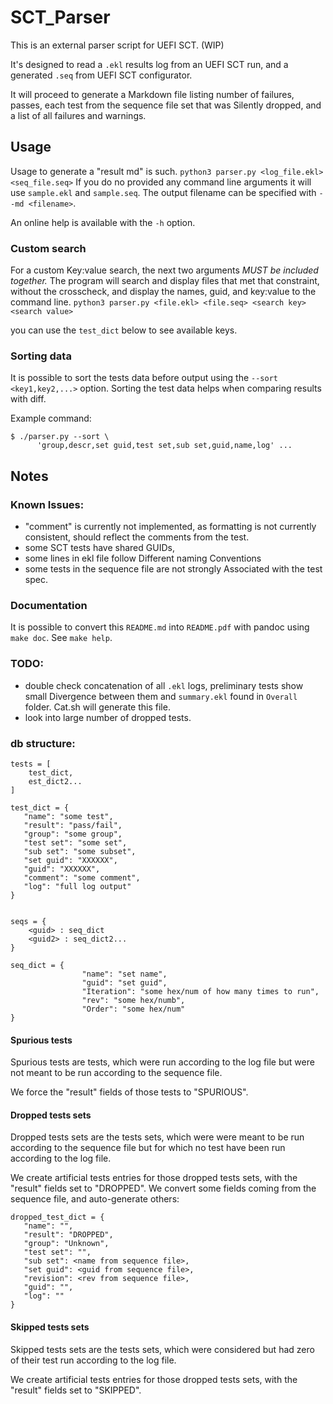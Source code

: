 # SCT_Parser

This is an external parser script for UEFI SCT. (WIP)

It's designed to read a `.ekl` results log from an UEFI SCT run, and a generated `.seq` from UEFI SCT configurator.

It will proceed to generate a Markdown file listing number of failures, passes, each test from the sequence file set that was Silently dropped, and a list of all failures and warnings.


## Usage
Usage to generate a "result md" is such. `python3 parser.py <log_file.ekl> <seq_file.seq>`
If you do no provided any command line arguments it will use `sample.ekl` and `sample.seq`.
The output filename can be specified with `--md <filename>`.

An online help is available with the `-h` option.

### Custom search
For a custom Key:value search, the next two arguments *MUST be included together.* The program will search and display files that met that constraint, without the crosscheck, and display the names, guid, and key:value to the command line. `python3 parser.py <file.ekl> <file.seq> <search key> <search value>`

you can use the `test_dict` below to see available keys.

### Sorting data

It is possible to sort the tests data before output using
the `--sort <key1,key2,...>` option.
Sorting the test data helps when comparing results with diff.

Example command:

``` {.sh}
$ ./parser.py --sort \
      'group,descr,set guid,test set,sub set,guid,name,log' ...
```

## Notes
### Known Issues:
* "comment" is currently not implemented, as formatting is not currently consistent, should reflect the comments from the test.
* some SCT tests have shared GUIDs,
* some lines in ekl file follow Different naming Conventions
* some tests in the sequence file are not strongly Associated with the test spec.

### Documentation

It is possible to convert this `README.md` into `README.pdf` with pandoc using
`make doc`. See `make help`.

### TODO:
* double check concatenation of all `.ekl` logs, preliminary tests show small Divergence between them and `summary.ekl` found in `Overall` folder. Cat.sh will generate this file.
* look into large number of dropped tests.


### db structure:
``` {.python}
tests = [
    test_dict,
    est_dict2...
]

test_dict = {
   "name": "some test",
   "result": "pass/fail",
   "group": "some group",
   "test set": "some set",
   "sub set": "some subset",
   "set guid": "XXXXXX",
   "guid": "XXXXXX",
   "comment": "some comment",
   "log": "full log output"
}


seqs = {
    <guid> : seq_dict
    <guid2> : seq_dict2...
}

seq_dict = {
                "name": "set name",
                "guid": "set guid",
                "Iteration": "some hex/num of how many times to run",
                "rev": "some hex/numb",
                "Order": "some hex/num"
}
```

#### Spurious tests

Spurious tests are tests, which were run according to the log file but were not
meant to be run according to the sequence file.

We force the "result" fields of those tests to "SPURIOUS".

#### Dropped tests sets

Dropped tests sets are the tests sets, which were were meant to be run according
to the sequence file but for which no test have been run according to the log
file.

We create artificial tests entries for those dropped tests sets, with the
"result" fields set to "DROPPED". We convert some fields coming from the
sequence file, and auto-generate others:

``` {.python}
dropped_test_dict = {
   "name": "",
   "result": "DROPPED",
   "group": "Unknown",
   "test set": "",
   "sub set": <name from sequence file>,
   "set guid": <guid from sequence file>,
   "revision": <rev from sequence file>,
   "guid": "",
   "log": ""
}
```

#### Skipped tests sets

Skipped tests sets are the tests sets, which were considered but had zero of
their test run according to the log file.

We create artificial tests entries for those dropped tests sets, with the
"result" fields set to "SKIPPED".
